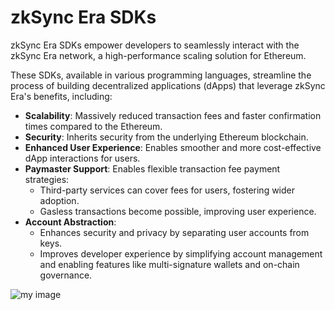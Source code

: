 
# zkSync Era SDKs

zkSync Era SDKs empower developers to seamlessly interact with the zkSync Era network,
a high-performance scaling solution for Ethereum.

These SDKs, available in various programming languages, streamline the process of building decentralized applications
(dApps) that leverage zkSync Era's benefits, including:

- **Scalability**: Massively reduced transaction fees and faster confirmation times compared to the Ethereum.
- **Security**: Inherits security from the underlying Ethereum blockchain.
- **Enhanced User Experience**: Enables smoother and more cost-effective dApp interactions for users.
- **Paymaster Support**: Enables flexible transaction fee payment strategies:
  - Third-party services can cover fees for users, fostering wider adoption.
  - Gasless transactions become possible, improving user experience.
- **Account Abstraction**:
  - Enhances security and privacy by separating user accounts from keys.
  - Improves developer experience by simplifying account management and enabling features
    like multi-signature wallets and on-chain governance.

![my image](/images/sdk/test.png)
